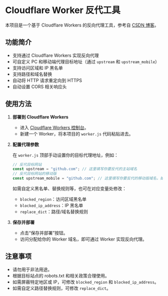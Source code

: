 # Cloudflare Worker 反代工具

本项目是一个基于 Cloudflare Workers 的反向代理工具，参考自 [CSDN 博客](https://blog.csdn.net/weixin_60451356/article/details/136106548)。

## 功能简介

- 支持通过 Cloudflare Workers 实现反向代理
- 可自定义 PC 和移动端代理目标地址（通过 `upstream` 和 `upstream_mobile`）
- 支持访问区域和 IP 黑名单
- 支持路径和域名替换
- 自动将 HTTP 请求重定向到 HTTPS
- 自动设置 CORS 相关响应头

## 使用方法

1. **部署到 Cloudflare Workers**

    - 进入 [Cloudflare Workers 控制台](https://dash.cloudflare.com/)。
    - 新建一个 Worker，将本项目的 `worker.js` 代码粘贴进去。

2. **配置代理参数**

    在 `worker.js` 顶部手动设置你的目标代理地址，例如：

    ```js
    // 反代目标网站
    const upstream = "github.com"; // 这里填写你要反代的主站域名
    // 反代目标网站的移动版
    const upstream_mobile = "github.com"; // 这里填写你要反代的移动版域名，如无可与主站相同
    ```
    
    如需自定义黑名单、替换规则等，也可在对应变量处修改：
    - `blocked_region`：访问区域黑名单
    - `blocked_ip_address`：IP 黑名单
    - `replace_dict`：路径/域名替换规则

3. **保存并部署**

    - 点击“保存并部署”按钮。
    - 访问分配给你的 Worker 域名，即可通过 Worker 实现反向代理。

## 注意事项

- 请勿用于非法用途。
- 根据目标站点的 robots.txt 和相关政策合理使用。
- 如需屏蔽特定地区或 IP，可修改 `blocked_region` 和 `blocked_ip_address`。
- 如需自定义路径替换规则，可修改 `replace_dict`。
